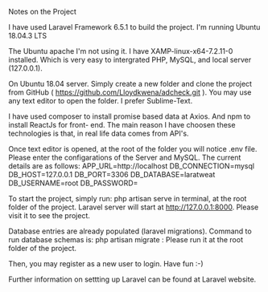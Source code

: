 Notes on the Project

I have used Laravel Framework 6.5.1 to build the project.
I'm running Ubuntu 18.04.3 LTS

The Ubuntu apache I'm not using it. I have XAMP-linux-x64-7.2.11-0 installed. Which is very easy
to intergrated PHP, MySQL, and local server (127.0.0.1).

On Ubuntu 18.04 server. Simply create a new folder and clone the project from GitHub (
https://github.com/Lloydkwena/adcheck.git ). You may use any text editor to open the folder. I
prefer Sublime-Text.

I have used composer to install promise based data at Axios. And npm to install ReactJs for front-
end. The main reason I have choosen these technologies is that, in real life data comes from API's.

Once text editor is opened, at the root of the folder you will notice .env file. Please enter the
configarations of the Server and MySQL. The current details are as follows:
APP_URL=http://localhost
DB_CONNECTION=mysql
DB_HOST=127.0.0.1
DB_PORT=3306
DB_DATABASE=laratweat
DB_USERNAME=root
DB_PASSWORD=

To start the project, simply run: php artisan serve in terminal, at the root folder of the project.
Laravel server will start at http://127.0.0.1:8000. Please visit it to see the project.

Database entries are already populated (laravel migrations). Command to run database schemas is:
php artisan migrate : Please run it at the root folder of the project.

Then, you may register as a new user to login. Have fun :-)

Further information on settting up Laravel can be found at Laravel website.
